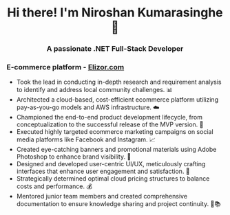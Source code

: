 <h1 align="center">Hi there! I'm Niroshan Kumarasinghe 👋</h1>
<h3 align="center">A passionate .NET Full-Stack Developer</h3>

<h3>E-commerce platform - <a href="https://elizor.com/" target="_blank">Elizor.com</a></h3>
<ul>
<li>Took the lead in conducting in-depth research and requirement analysis to identify and address local community challenges. 📊</li>
<li>Architected a cloud-based, cost-efficient ecommerce platform utilizing pay-as-you-go models and AWS infrastructure. ☁️</li>
<li>Championed the end-to-end product development lifecycle, from conceptualization to the successful release of the MVP version. 🚀</li>
<li>Executed highly targeted ecommerce marketing campaigns on social media platforms like Facebook and Instagram. 📈</li>
<li>Created eye-catching banners and promotional materials using Adobe Photoshop to enhance brand visibility. 🎨</li>
<li>Designed and developed user-centric UI/UX, meticulously crafting interfaces that enhance user engagement and satisfaction. 🎨</li>
<li>Strategically determined optimal cloud pricing structures to balance costs and performance. 💰</li>
<li>Mentored junior team members and created comprehensive documentation to ensure knowledge sharing and project continuity. 👥📚</li>
</ul>
</p>
